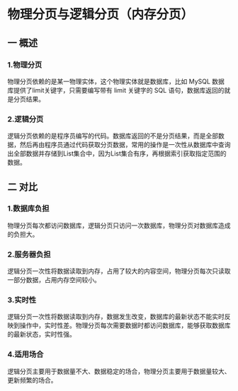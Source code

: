 # 物理分页与逻辑分页（内存分页）

##  一 概述

### 1.物理分页
物理分页依赖的是某一物理实体，这个物理实体就是数据库，比如 MySQL 数据库提供了limit关键字，只需要编写带有 limit 关键字的 SQL 语句，数据库返回的就是分页结果。

### 2.逻辑分页

逻辑分页依赖的是程序员编写的代码。数据库返回的不是分页结果，而是全部数据，然后再由程序员通过代码获取分页数据，常用的操作是一次性从数据库中查询出全部数据并存储到List集合中，因为List集合有序，再根据索引获取指定范围的数据。

## 二 对比
### 1.数据库负担
物理分页每次都访问数据库，逻辑分页只访问一次数据库，物理分页对数据库造成的负担大。

### 2.服务器负担
逻辑分页一次性将数据读取到内存，占用了较大的内容空间，物理分页每次只读取一部分数据，占用内存空间较小。

### 3.实时性
逻辑分页一次性将数据读取到内存，数据发生改变，数据库的最新状态不能实时反映到操作中，实时性差。物理分页每次需要数据时都访问数据库，能够获取数据库的最新状态，实时性强。

### 4.适用场合

逻辑分页主要用于数据量不大、数据稳定的场合，物理分页主要用于数据量较大、更新频繁的场合。

